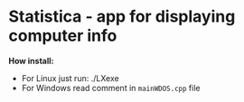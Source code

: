 # Statistica - app for displaying computer info

**How install:**
* For Linux just run: ./LXexe
* For Windows read comment in `mainWDOS.cpp` file

